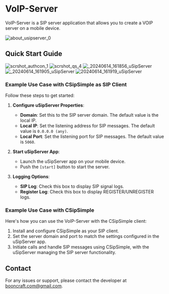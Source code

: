 # VoIP-Server

VoIP-Server is a SIP server application that allows you to create a VOIP server on a mobile device.

![about_usipserver_0](https://github.com/EngineerMazid/VoIP-Server/assets/152702183/8446e68d-8784-44d0-bfc9-b3deeaae29fa)


## Quick Start Guide

![scrshot_authcon_1](https://github.com/EngineerMazid/VoIP-Server/assets/152702183/7aa8f306-e15f-40e9-9864-df5e528b66b7)
![scrshot_qs_4](https://github.com/EngineerMazid/VoIP-Server/assets/152702183/a6cd2c48-37b2-4284-a515-ab956eb0ae4d)
![_20240614_161856_uSipServer](https://github.com/EngineerMazid/VoIP-Server/assets/152702183/65a6a331-0fd6-4590-bc17-634dbb3cc211)
![_20240614_161905_uSipServer](https://github.com/EngineerMazid/VoIP-Server/assets/152702183/d8e3f874-9265-4209-91c0-0ebf76a4862c)
![20240614_161919_uSipServer](https://github.com/EngineerMazid/VoIP-Server/assets/152702183/beb08edd-8503-4aa6-8ec1-417e4e882601)


### Example Use Case with CSipSimple as SIP Client

Follow these steps to get started:

1. **Configure uSipServer Properties**:
   - **Domain**: Set this to the SIP server domain. The default value is the local IP.
   - **Local IP**: Set the listening address for SIP messages. The default value is `0.0.0.0 (any)`.
   - **Local Port**: Set the listening port for SIP messages. The default value is `5060`.

2. **Start uSipServer App**:
   - Launch the uSipServer app on your mobile device.
   - Push the `[start]` button to start the server.

3. **Logging Options**:
   - **SIP Log**: Check this box to display SIP signal logs.
   - **Register Log**: Check this box to display REGISTER/UNREGISTER logs.

### Example Use Case with CSipSimple

Here's how you can use the VoIP-Server with the CSipSimple client:

1. Install and configure CSipSimple as your SIP client.
2. Set the server domain and port to match the settings configured in the uSipServer app.
3. Initiate calls and handle SIP messages using CSipSimple, with the uSipServer managing the SIP server functionality.

## Contact

For any issues or support, please contact the developer at [booncraft.com@gmail.com](mailto:booncraft.com@gmail.com).

